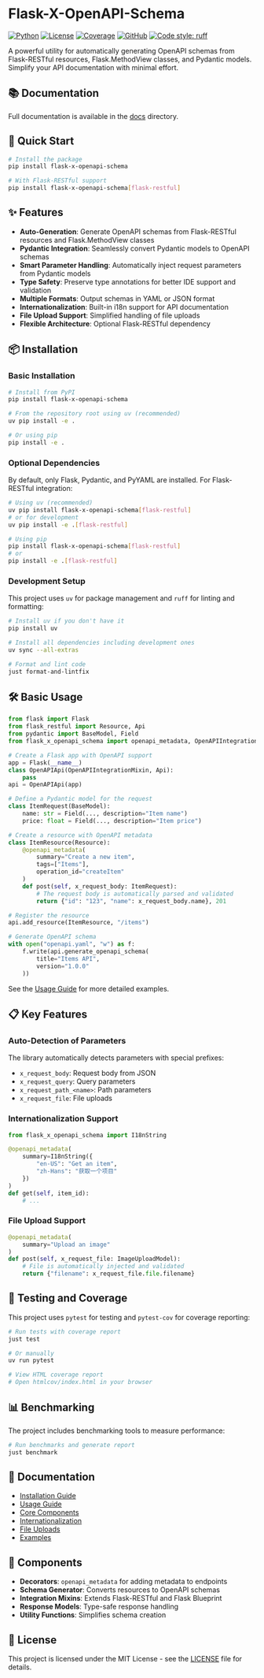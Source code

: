 # Flask-X-OpenAPI-Schema

[![Python](https://img.shields.io/badge/python-3.8%20%7C%203.10%20%7C%203.11-blue.svg)](https://www.python.org/)
[![License](https://img.shields.io/badge/license-MIT-blue.svg)](LICENSE)
[![Coverage](https://img.shields.io/badge/coverage-32%25-red.svg)](htmlcov/index.html)
[![GitHub](https://img.shields.io/badge/github-flask--x--openapi--schema-lightgrey.svg)](https://github.com/StrayDragon/flask-x-openapi-schema)
[![Code style: ruff](https://img.shields.io/badge/code%20style-ruff-000000.svg)](https://github.com/astral-sh/ruff)

A powerful utility for automatically generating OpenAPI schemas from Flask-RESTful resources, Flask.MethodView classes, and Pydantic models. Simplify your API documentation with minimal effort.

## 📚 Documentation

Full documentation is available in the [docs](./docs) directory.

## 🚀 Quick Start

```bash
# Install the package
pip install flask-x-openapi-schema

# With Flask-RESTful support
pip install flask-x-openapi-schema[flask-restful]
```

## ✨ Features

- **Auto-Generation**: Generate OpenAPI schemas from Flask-RESTful resources and Flask.MethodView classes
- **Pydantic Integration**: Seamlessly convert Pydantic models to OpenAPI schemas
- **Smart Parameter Handling**: Automatically inject request parameters from Pydantic models
- **Type Safety**: Preserve type annotations for better IDE support and validation
- **Multiple Formats**: Output schemas in YAML or JSON format
- **Internationalization**: Built-in i18n support for API documentation
- **File Upload Support**: Simplified handling of file uploads
- **Flexible Architecture**: Optional Flask-RESTful dependency

## 📦 Installation

### Basic Installation

```bash
# Install from PyPI
pip install flask-x-openapi-schema

# From the repository root using uv (recommended)
uv pip install -e .

# Or using pip
pip install -e .
```

### Optional Dependencies

By default, only Flask, Pydantic, and PyYAML are installed. For Flask-RESTful integration:

```bash
# Using uv (recommended)
uv pip install flask-x-openapi-schema[flask-restful]
# or for development
uv pip install -e .[flask-restful]

# Using pip
pip install flask-x-openapi-schema[flask-restful]
# or
pip install -e .[flask-restful]
```

### Development Setup

This project uses `uv` for package management and `ruff` for linting and formatting:

```bash
# Install uv if you don't have it
pip install uv

# Install all dependencies including development ones
uv sync --all-extras

# Format and lint code
just format-and-lintfix
```

## 🛠️ Basic Usage

```python
from flask import Flask
from flask_restful import Resource, Api
from pydantic import BaseModel, Field
from flask_x_openapi_schema import openapi_metadata, OpenAPIIntegrationMixin

# Create a Flask app with OpenAPI support
app = Flask(__name__)
class OpenAPIApi(OpenAPIIntegrationMixin, Api):
    pass
api = OpenAPIApi(app)

# Define a Pydantic model for the request
class ItemRequest(BaseModel):
    name: str = Field(..., description="Item name")
    price: float = Field(..., description="Item price")

# Create a resource with OpenAPI metadata
class ItemResource(Resource):
    @openapi_metadata(
        summary="Create a new item",
        tags=["Items"],
        operation_id="createItem"
    )
    def post(self, x_request_body: ItemRequest):
        # The request body is automatically parsed and validated
        return {"id": "123", "name": x_request_body.name}, 201

# Register the resource
api.add_resource(ItemResource, "/items")

# Generate OpenAPI schema
with open("openapi.yaml", "w") as f:
    f.write(api.generate_openapi_schema(
        title="Items API",
        version="1.0.0"
    ))
```

See the [Usage Guide](./docs/usage_guide.md) for more detailed examples.

## 📋 Key Features

### Auto-Detection of Parameters

The library automatically detects parameters with special prefixes:

- `x_request_body`: Request body from JSON
- `x_request_query`: Query parameters
- `x_request_path_<name>`: Path parameters
- `x_request_file`: File uploads

### Internationalization Support

```python
from flask_x_openapi_schema import I18nString

@openapi_metadata(
    summary=I18nString({
        "en-US": "Get an item",
        "zh-Hans": "获取一个项目"
    })
)
def get(self, item_id):
    # ...
```

### File Upload Support

```python
@openapi_metadata(
    summary="Upload an image"
)
def post(self, x_request_file: ImageUploadModel):
    # File is automatically injected and validated
    return {"filename": x_request_file.file.filename}
```

## 🧪 Testing and Coverage

This project uses `pytest` for testing and `pytest-cov` for coverage reporting:

```bash
# Run tests with coverage report
just test

# Or manually
uv run pytest

# View HTML coverage report
# Open htmlcov/index.html in your browser
```

## 📊 Benchmarking

The project includes benchmarking tools to measure performance:

```bash
# Run benchmarks and generate report
just benchmark
```

## 📖 Documentation

- [Installation Guide](./docs/index.md#installation)
- [Usage Guide](./docs/usage_guide.md)
- [Core Components](./docs/core_components.md)
- [Internationalization](./docs/internationalization.md)
- [File Uploads](./docs/file_uploads.md)
- [Examples](./examples/)

## 🧩 Components

- **Decorators**: `openapi_metadata` for adding metadata to endpoints
- **Schema Generator**: Converts resources to OpenAPI schemas
- **Integration Mixins**: Extends Flask-RESTful and Flask Blueprint
- **Response Models**: Type-safe response handling
- **Utility Functions**: Simplifies schema creation

## 📝 License

This project is licensed under the MIT License - see the [LICENSE](LICENSE) file for details.
